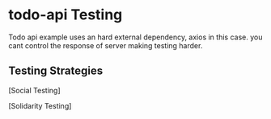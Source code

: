 # todo-api Testing

Todo api example uses an hard external dependency, axios in this case. you cant control the response of server making testing harder.

## Testing Strategies

[Social Testing]

[Solidarity Testing]
